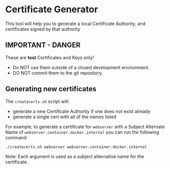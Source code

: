 # Certificate Generator

This tool will help you to generate a local Certificate Authority, and
certificates signed by that authority

## IMPORTANT - DANGER

These are **test** Certificates and Keys only!

- Do NOT use them outside of a closed development environment.
- DO NOT commit them to the git repository.

## Generating new certificates

The `createcerts.sh` script will:

- generate a new Certificate Authority if one does not exist already
- generate a single cert with all of the names listed

For example, to generate a certificate for `webserver` with a Subject Alternate
Name of `webserver.container.docker.internal` you can run the following command:

```
./createcerts.sh webserver webserver.container.docker.internal
```

Note: Each argument is used as a subject alternative name for the certificate.
